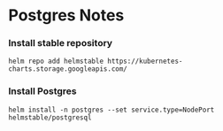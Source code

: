 # Postgres Notes


### Install stable repository
```
helm repo add helmstable https://kubernetes-charts.storage.googleapis.com/
```
### Install Postgres
```
helm install -n postgres --set service.type=NodePort helmstable/postgresql
```